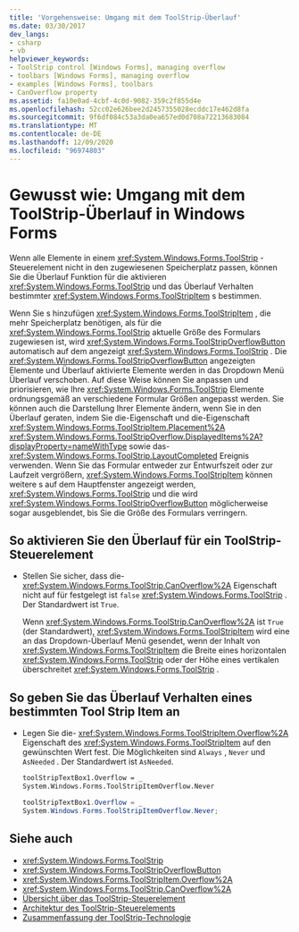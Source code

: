 ```yaml
---
title: 'Vorgehensweise: Umgang mit dem ToolStrip-Überlauf'
ms.date: 03/30/2017
dev_langs:
- csharp
- vb
helpviewer_keywords:
- ToolStrip control [Windows Forms], managing overflow
- toolbars [Windows Forms], managing overflow
- examples [Windows Forms], toolbars
- CanOverflow property
ms.assetid: fa10e0ad-4cbf-4c0d-9082-359c2f855d4e
ms.openlocfilehash: 52cc02e626bee2d2457355028ecddc17e462d8fa
ms.sourcegitcommit: 9f6df084c53a3da0ea657ed0d708a72213683084
ms.translationtype: MT
ms.contentlocale: de-DE
ms.lasthandoff: 12/09/2020
ms.locfileid: "96974803"
---
```

# <a name="how-to-manage-toolstrip-overflow-in-windows-forms"></a>Gewusst wie: Umgang mit dem ToolStrip-Überlauf in Windows Forms

Wenn alle Elemente in einem <xref:System.Windows.Forms.ToolStrip> -Steuerelement nicht in den zugewiesenen Speicherplatz passen, können Sie die Überlauf Funktion für die aktivieren <xref:System.Windows.Forms.ToolStrip> und das Überlauf Verhalten bestimmter <xref:System.Windows.Forms.ToolStripItem> s bestimmen.

Wenn Sie s hinzufügen <xref:System.Windows.Forms.ToolStripItem> , die mehr Speicherplatz benötigen, als für die <xref:System.Windows.Forms.ToolStrip> aktuelle Größe des Formulars zugewiesen ist, wird <xref:System.Windows.Forms.ToolStripOverflowButton> automatisch auf dem angezeigt <xref:System.Windows.Forms.ToolStrip> . Die <xref:System.Windows.Forms.ToolStripOverflowButton> angezeigten Elemente und Überlauf aktivierte Elemente werden in das Dropdown Menü Überlauf verschoben. Auf diese Weise können Sie anpassen und priorisieren, wie Ihre <xref:System.Windows.Forms.ToolStrip> Elemente ordnungsgemäß an verschiedene Formular Größen angepasst werden. Sie können auch die Darstellung Ihrer Elemente ändern, wenn Sie in den Überlauf geraten, indem Sie die-Eigenschaft und die-Eigenschaft <xref:System.Windows.Forms.ToolStripItem.Placement%2A> <xref:System.Windows.Forms.ToolStripOverflow.DisplayedItems%2A?displayProperty=nameWithType> sowie das- <xref:System.Windows.Forms.ToolStrip.LayoutCompleted> Ereignis verwenden. Wenn Sie das Formular entweder zur Entwurfszeit oder zur Laufzeit vergrößern, <xref:System.Windows.Forms.ToolStripItem> können weitere s auf dem Hauptfenster angezeigt werden, <xref:System.Windows.Forms.ToolStrip> und die wird <xref:System.Windows.Forms.ToolStripOverflowButton> möglicherweise sogar ausgeblendet, bis Sie die Größe des Formulars verringern.

## <a name="to-enable-overflow-on-a-toolstrip-control"></a>So aktivieren Sie den Überlauf für ein ToolStrip-Steuerelement

- Stellen Sie sicher, dass die- <xref:System.Windows.Forms.ToolStrip.CanOverflow%2A> Eigenschaft nicht auf für festgelegt ist `false` <xref:System.Windows.Forms.ToolStrip> . Der Standardwert ist `True`.

     Wenn <xref:System.Windows.Forms.ToolStrip.CanOverflow%2A> ist `True` (der Standardwert), <xref:System.Windows.Forms.ToolStripItem> wird eine an das Dropdown-Überlauf Menü gesendet, wenn der Inhalt von <xref:System.Windows.Forms.ToolStripItem> die Breite eines horizontalen <xref:System.Windows.Forms.ToolStrip> oder der Höhe eines vertikalen überschreitet <xref:System.Windows.Forms.ToolStrip> .

## <a name="to-specify-overflow-behavior-of-a-specific-toolstripitem"></a>So geben Sie das Überlauf Verhalten eines bestimmten Tool Strip Item an

- Legen Sie die- <xref:System.Windows.Forms.ToolStripItem.Overflow%2A> Eigenschaft des <xref:System.Windows.Forms.ToolStripItem> auf den gewünschten Wert fest. Die Möglichkeiten sind `Always` , `Never` und `AsNeeded` . Der Standardwert ist `AsNeeded`.

    ```vb
    toolStripTextBox1.Overflow = _
    System.Windows.Forms.ToolStripItemOverflow.Never
    ```

    ```csharp
    toolStripTextBox1.Overflow = _
    System.Windows.Forms.ToolStripItemOverflow.Never;
    ```

## <a name="see-also"></a>Siehe auch

- <xref:System.Windows.Forms.ToolStrip>
- <xref:System.Windows.Forms.ToolStripOverflowButton>
- <xref:System.Windows.Forms.ToolStripItem.Overflow%2A>
- <xref:System.Windows.Forms.ToolStrip.CanOverflow%2A>
- [Übersicht über das ToolStrip-Steuerelement](toolstrip-control-overview-windows-forms.md)
- [Architektur des ToolStrip-Steuerelements](toolstrip-control-architecture.md)
- [Zusammenfassung der ToolStrip-Technologie](toolstrip-technology-summary.md)
